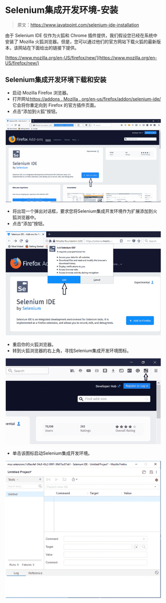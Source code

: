 # Selenium集成开发环境-安装

> 原文：<https://www.javatpoint.com/selenium-ide-installation>

由于 Selenium IDE 仅作为火狐和 Chrome 插件提供，我们假设您已经在系统中安装了 Mozilla 火狐浏览器。但是，您可以通过他们的官方网站下载火狐的最新版本，该网站在下面给出的链接下提供。

[https://www.mozilla.org/en-US/firefox/new/](https://www.mozilla.org/en-US/firefox/new/)

## Selenium集成开发环境下载和安装

*   启动 Mozilla Firefox 浏览器。
*   打开网址[https://addons . Mozilla . org/en-us/firefox/addon/selenium-ide/](https://addons.mozilla.org/en-us/firefox/addon/selenium-ide/)它会将你重定向到 Firefox 的官方插件页面。
*   点击“添加到火狐”按钮。

![IDE-Installation](img/c02038f3f1dcdd566c1125160f3f6df6.png)

*   将出现一个弹出对话框，要求您将Selenium集成开发环境作为扩展添加到火狐浏览器中。
*   点击“添加”按钮。

![IDE-Installation](img/18ce421ea3ec547701d9a1c838fb9538.png)

*   重启你的火狐浏览器。
*   转到火狐浏览器的右上角，寻找Selenium集成开发环境图标。

![IDE-Installation](img/7d656d0a72d3e7b9f993f4a953158565.png)

*   单击该图标启动Selenium集成开发环境。

![IDE-Installation](img/4bdd2ccfdd9f46af76346e56c2ae7f1d.png)